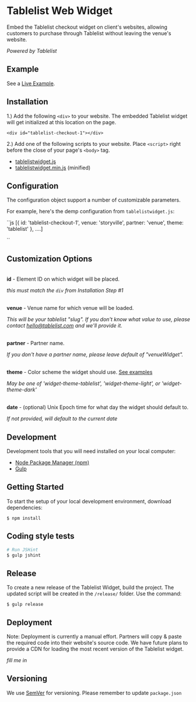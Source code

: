 # Tablelist Web Widget

Embed the Tablelist checkout widget on client's websites, allowing customers to purchase through Tablelist without leaving the venue's website.

*Powered by Tablelist*

## Example

See a [Live Example](http://tablelist.com/widgets/storyville).

## Installation

1.) Add the following ``<div>`` to your website. The embedded Tablelist widget will get initialized at this location on the page.

```<div id="tablelist-checkout-1"></div>```

2.) Add one of the following scripts to your website. Place ``<script>`` right before the close of your page's ``<body>`` tag.

* [tablelistwidget.js](/release/tablelistwidget.js)
* [tablelistwidget.min.js](/release/tablelistwidget.min.js) (minified)

## Configuration

The configuration object support a number of customizable parameters.

For example, here's the demp configuration from ``tablelistwidget.js``:

``js 
[{
  id: 'tablelist-checkout-1',
  venue: 'storyville',
  partner: 'venue',
  theme: 'tablelist'
}, ....] 

``

## Customization Options

<br>**id** - Element ID on which widget will be placed.

*this must match the ``div`` from Installation Step #1*

<br>**venue** - Venue name for which venue will be loaded.

*This will be your tablelist "slug". If you don't know what value to use, please contact hello@tablelist.com and we'll provide it.*

<br>**partner** - Partner name.
 
*If you don't have a partner name, please leave default of "venueWidget".*

<br>**theme** - Color scheme the widget should use.  [See examples](https://www.tablelist.com/widgets/storyville)

*May be one of 'widget-theme-tablelist', 'widget-theme-light', or 'widget-theme-dark'*

<br>**date** - (optional) Unix Epoch time for what day the widget should default to. 

*If not provided, will default to the current date*

## Development

Development tools that you will need installed on your local computer:

* [Node Package Manager (npm)](http://blog.npmjs.org/post/85484771375/how-to-install-npm)
* [Gulp](https://github.com/gulpjs/gulp/blob/master/docs/getting-started.md)

## Getting Started

To start the setup of your local development environment, download dependencies:

``$ npm install``

## Coding style tests

``` sh
# Run JSHint
$ gulp jshint
```

## Release

To create a new release of the Tablelist Widget, build the project. The updated script will be created in the ``/release/`` folder. Use the command:

```$ gulp release```

## Deployment

Note: Deployment is currently a manual effort. Partners will copy & paste the required code into their website's source code. We have future plans to provide a CDN for loading the most recent version of the Tablelist widget.

*fill me in*

## Versioning

We use [SemVer](http://semver.org/) for versioning. Please remember to update ``package.json``
